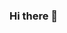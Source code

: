 ### Hi there 👋

<!--
**AmalSajiv/AmalSajiv** is a ✨ _special_ ✨ repository because its `README.md` (this file) appears on your GitHub profile.

Here are some ideas to get you started:

- 🌱 I’m currently learning React.
- 💬 Ask me about React
- 📫 How to reach me: amalsklr1999@gmail.com
-->
